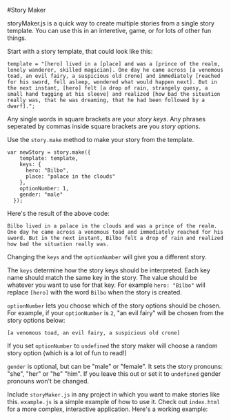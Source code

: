 #Story Maker

storyMaker.js is a quick way to create multiple stories from a single story template. You can use this in an interetive, game, or for lots of other fun things.

Start with a story template, that could look like this:
```
template = "[hero] lived in a [place] and was a [prince of the realm, lonely wanderer, skilled magician]. One day he came across [a venomous toad, an evil fairy, a suspicious old crone] and immediately [reached for his sword, fell asleep, wondered what would happen next]. But in the next instant, [hero] felt [a drop of rain, strangely quesy, a small hand tugging at his sleeve] and realized [how bad the situation really was, that he was dreaming, that he had been followed by a dwarf].";
```
Any single words in square brackets are your *story keys*. Any phrases seperated by commas inside square brackets are you *story options*.

Use the `story.make` method to make your story from the template. 

```
var newStory = story.make({
    template: template,
    keys: {
      hero: "Bilbo",
      place: "palace in the clouds"
    },
    optionNumber: 1,
    gender: "male"
  });
```
Here's the result of the above code:

```
Bilbo lived in a palace in the clouds and was a prince of the realm. One day he came across a venomous toad and immediately reached for his sword. But in the next instant, Bilbo felt a drop of rain and realized how bad the situation really was.
```
Changing the `keys` and the `optionNumber` will give you a different story. 

The `keys` determine how the story keys should be interpreted. Each key name should match the same key in the story. The value should be whatever you want to use for that key. For example `hero: "Bilbo"` will replace `[hero]` with the word `Bilbo` when the story is created.

`optionNumber` lets you choose which of the story options should be chosen. For example, if your `optionNumber` is `2`, "an evil fairy" will be chosen from the story options below:
```
[a venomous toad, an evil fairy, a suspicious old crone]
```
If you set `optionNumber` to `undefined` the story maker will choose a random story option (which is a lot of fun to read!)

`gender` is optional, but can be "male" or "female". It sets the story pronouns: "she", "her" or "he" "him". If you leave this out or set it to `undefined` gender pronouns won't be changed.

Include `storyMaker.js` in any project in which you want to make stories like this. `example.js` is a simple example of how to use it. Check out `index.html` for a more complex, interactive application. Here's a working example:

